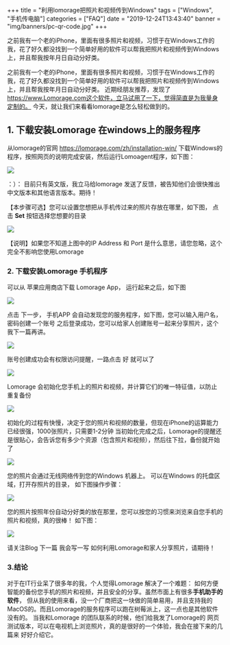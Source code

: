 +++
title = "利用lomorage把照片和视频传到Windows"
tags = ["Windows", "手机传电脑"]
categories = ["FAQ"]
date = "2019-12-24T13:43:40"
banner = "img/banners/pc-qr-code.jpg"
+++

之前我有一个老的iPhone，里面有很多照片和视频，习惯于在Windows工作的我，花了好久都没找到一个简单好用的软件可以帮我把照片和视频传到Windows上，并且帮我按年月日自动分好类。

<!--more--> 

之前我有一个老的iPhone，里面有很多照片和视频，习惯于在Windows工作的我，花了好久都没找到一个简单好用的软件可以帮我把照片和视频传到Windows上，并且帮我按年月日自动分好类。
近期经朋友推荐，发现了 https://www.Lomorage.com这个软件，立马试用了一下，觉得简直是为我量身定制的。
今天，就让我们来看看lomorage是怎么轻松做到的。

## 1. 下载安装Lomorage 在windows上的服务程序
   
从lomorage的官网 https://lomorage.com/zh/installation-win/ 下载Windows的程序，按照网页的说明完成安装，然后运行Lomoagent程序，如下图：

![](/img/transfer_pc/a8f7743d-2770-4537-9b44-f79a698d7243.png)

：）： 目前只有英文版，我立马给lomorage 发送了反馈，被告知他们会很快推出中文版本和其他语言版本。期待！

【本步骤可选】您可以设置您想把从手机传过来的照片存放在哪里，如下图， 点击 **Set** 按钮选择您想要的目录

![](/img/transfer_pc/d7600bbe-28ac-4cfe-89c8-adcb8145dbb7.png)

【说明】如果您不知道上图中的IP Address 和 Port 是什么意思，请您忽略，这个完全不影响您使用Lomorage

### 2. 下载安装Lomorage 手机程序

可以从 苹果应用商店下载 Lomorage App， 运行起来之后，如下图

![](/img/transfer_pc/13c696c2-1c30-4906-be64-ed7ab3d115a7.png)

点击 下一步， 手机APP 会自动发现您的服务程序，如下图，您可以输入用户名，密码创建一个账号
之后登录成功，您可以给家人创建账号一起来分享照片，这个我下一篇再讲。

![](/img/transfer_pc/5f783099-ce8c-4535-839e-444704ce9300.png)

账号创建成功会有权限访问提醒，一路点击 好 就可以了

![](/img/transfer_pc/ad256b83-38a9-4a7c-a983-ad5a3c34fc58.png)

Lomorage 会初始化您手机上的照片和视频，并计算它们的唯一特征值，以防止重复备份

![](/img/transfer_pc/3d2ba39a-e52a-47a0-9074-39c9bb43f58c.jpg)

初始化的过程有快慢，决定于您的照片和视频的数量，但现在iPhone的运算能力已经很强，1000张照片，只需要1-2分钟
当初始化完成之后，Lomorage的提醒还是很贴心，会告诉您有多少个资源（包含照片和视频），然后往下拉，备份就开始了

![](/img/transfer_pc/a155dcc4-37c3-44bf-aea1-8ec5306e2b78.jpg)

您的照片会通过无线网络传到您的Windows 机器上。
可以在Windows 的托盘区域，打开存照片的目录， 如下图操作步骤：

![](/img/transfer_pc/4db9e626-29d9-4586-963b-ff3e63cb93f9.png)

您的照片按照年份自动分好类的放在那里，您可以按您的习惯来浏览来自您手机的照片和视频，真的很棒！
如下图：

![](/img/transfer_pc/cbd625dc-783d-430b-a51b-6204a28e488d.png)

请关注Blog
下一篇 我会写一写 如何利用Lomorage和家人分享照片，请期待！

### 3.结论

对于在IT行业呆了很多年的我，个人觉得Lomorage 解决了一个难题： 如何方便智能的备份您手机的照片和视频，并且安全的分享。虽然市面上有很多**手机助手的软件**，
但从我的使用来看，没一个厂商把这一块做的简单易用，并且支持我的MacOS的。而且Lomorage的服务程序可以跑在树莓派上，这一点也是其他软件没有的。
当我和Lomorage 的团队联系的时候，他们给我发了Lomorage的 网页测试版本，可以在电视机上浏览照片，真的是很好的一个体验，我会在接下来的几篇来
好好介绍它。



